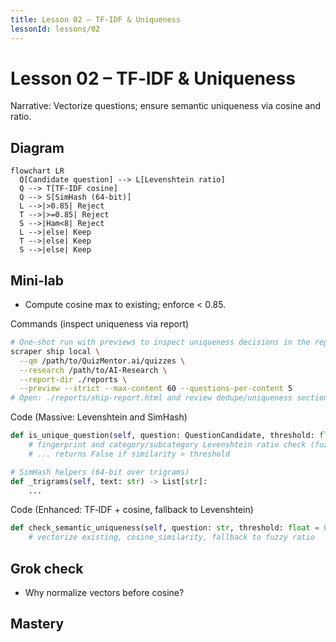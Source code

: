 ```yaml
---
title: Lesson 02 – TF‑IDF & Uniqueness
lessonId: lessons/02
---
```


# Lesson 02 – TF‑IDF & Uniqueness

Narrative: Vectorize questions; ensure semantic uniqueness via cosine and ratio.

## Diagram
```mermaid
flowchart LR
  Q[Candidate question] --> L[Levenshtein ratio]
  Q --> T[TF‑IDF cosine]
  Q --> S[SimHash (64‑bit)]
  L -->|>0.85| Reject
  T -->|>=0.85| Reject
  S -->|Ham<8| Reject
  L -->|else| Keep
  T -->|else| Keep
  S -->|else| Keep
```

## Mini-lab
- Compute cosine max to existing; enforce < 0.85.

Commands (inspect uniqueness via report)
```bash
# One-shot run with previews to inspect uniqueness decisions in the report
scraper ship local \
  --qm /path/to/QuizMentor.ai/quizzes \
  --research /path/to/AI-Research \
  --report-dir ./reports \
  --preview --strict --max-content 60 --questions-per-content 5
# Open: ./reports/ship-report.html and review dedupe/uniqueness sections
```

Code (Massive: Levenshtein and SimHash)
```python path=/Users/betolbook/Documents/github/Scraper/src/scraper/harvesters/massive.py start=535
def is_unique_question(self, question: QuestionCandidate, threshold: float = 0.85) -> bool:
    # fingerprint and category/subcategory Levenshtein ratio check (fuzzywuzzy)
    # ... returns False if similarity > threshold
```
```python path=/Users/betolbook/Documents/github/Scraper/src/scraper/harvesters/massive.py start=563
# SimHash helpers (64-bit over trigrams)
def _trigrams(self, text: str) -> List[str]:
    ...
```

Code (Enhanced: TF‑IDF + cosine, fallback to Levenshtein)
```python path=/Users/betolbook/Documents/github/Scraper/src/scraper/harvesters/enhanced.py start=226
def check_semantic_uniqueness(self, question: str, threshold: float = 0.85) -> bool:
    # vectorize existing, cosine_similarity, fallback to fuzzy ratio
```

## Grok check
- Why normalize vectors before cosine?

## Mastery
<MasteryChecklist id="lessons/02" :items='[
  "Build TF‑IDF vectors",
  "Compute cosine to nearest",
  "Apply threshold < 0.85",
  "Explain normalization"
]' />


